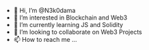 - 👋 Hi, I’m @N3k0dama
- 👀 I’m interested in Blockchain and Web3 
- 🌱 I’m currently learning JS and Solidity
- 💞️ I’m looking to collaborate on Web3 Projects
- 📫 How to reach me ...

<!---
N3k0dama/N3k0dama is a ✨ special ✨ repository because its `README.md` (this file) appears on your GitHub profile.
You can click the Preview link to take a look at your changes.
--->
